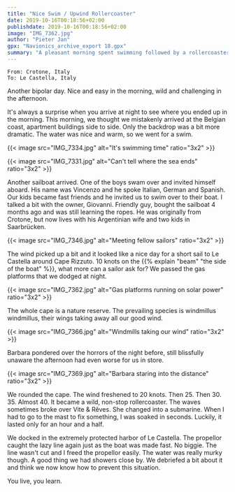 ```yaml
---
title: "Nice Swim / Upwind Rollercoaster"
date: 2019-10-16T00:18:56+02:00
publishdate: 2019-10-16T00:18:56+02:00
image: "IMG_7362.jpg"
author: "Pieter Jan"
gpx: "Navionics_archive_export 18.gpx"
summary: "A pleasant morning spent swimming followed by a rollercoaster afternoon with 40 knots close hauled sailing."
---
```


`From: Crotone, Italy`<br/>
`To: Le Castella, Italy`

Another bipolar day. Nice and easy in the morning, wild and challenging in the afternoon.

It's always a surprise when you arrive at night to see where you ended up in the morning. This morning, we thought we mistakenly arrived at the Belgian coast, apartment buildings side to side. Only the backdrop was a bit more dramatic. The water was nice and warm, so we went for a swim.

{{< image src="IMG_7334.jpg" alt="It's swimming time" ratio="3x2" >}}

{{< image src="IMG_7331.jpg" alt="Can't tell where the sea ends" ratio="3x2" >}}

Another sailboat arrived. One of the boys swam over and invited himself aboard. His name was Vincenzo and he spoke Italian, German and Spanish. Our kids became fast friends and he invited us to swim over to their boat. I talked a bit with the owner, Giovanni. Friendly guy, bought the sailboat 4 months ago and was still learning the ropes. He was originally from Crotone, but now lives with his Argentinian wife and two kids in Saarbrücken.

{{< image src="IMG_7346.jpg" alt="Meeting fellow sailors" ratio="3x2" >}}

The wind picked up a bit and it looked like a nice day for a short sail to Le Castella around Cape Rizzuto. 10 knots on the {{% explain "beam" "the side of the boat" %}}, what more can a sailor ask for? We passed the gas platforms that we dodged at night.

{{< image src="IMG_7362.jpg" alt="Gas platforms running on solar power" ratio="3x2" >}}

The whole cape is a nature reserve. The prevailing species is windmillus windmillus, their wings taking away all our good wind.

{{< image src="IMG_7366.jpg" alt="Windmills taking our wind" ratio="3x2" >}}

Barbara pondered over the horrors of the night before, still blissfully unaware the afternoon had even worse for us in store.

{{< image src="IMG_7369.jpg" alt="Barbara staring into the distance" ratio="3x2" >}}

We rounded the cape. The wind freshened to 20 knots. Then 25. Then 30. 35. Almost 40. It became a wild, non-stop rollercoaster. The waves sometimes broke over Vite & Rêves. She changed into a submarine. When I had to go to the mast to fix something, I was soaked in seconds. Luckily, it lasted only for an hour and a half.

We docked in the extremely protected harbor of Le Castella. The propellor caught the lazy line again just as the boat was made fast. No biggie. The line wasn't cut and I freed the propellor easily. The water was really murky though. A good thing we had showers close by. We debriefed a bit about it and think we now know how to prevent this situation.

You live, you learn.
